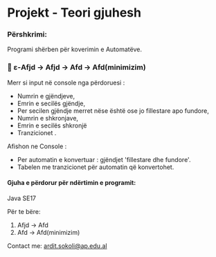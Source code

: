 # Projekt - Teori gjuhesh

### Përshkrimi:
Programi shërben për koverimin e Automatëve.
### 📕 ε-Afjd -> Afjd -> Afd -> Afd(minimizim)

Merr si input në console nga përdoruesi :
- Numrin e gjëndjeve,
- Emrin e secilës gjëndje,
- Per secilen gjëndje merret nëse është ose jo fillestare apo fundore,
- Numrin e shkronjave,
- Emrin e secilës shkronjë
- Tranzicionet .

Afishon ne Console :

- Per automatin e konvertuar : gjëndjet 'fillestare dhe fundore'.
- Tabelen me tranzicionet për automatin që konvertohet.


#### Gjuha e përdorur për ndërtimin e programit:
Java SE17  

Për te bëre:
1. Afjd -> Afd
2. Afd -> Afd(minimizim)

Contact me:  [ardit.sokoli@ap.edu.al](mailto:ardit.sokoli@ap.edu.al?subject=[GitHub]%20Source%20Han%20Sans)